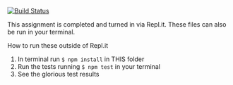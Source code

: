 [![Build Status](https://travis-ci.org/LaunchCodeEducation/mars-rover-auto-graded.svg?branch=failing-one-test)](https://travis-ci.org/LaunchCodeEducation/mars-rover-auto-graded)

This assignment is completed and turned in via Repl.it. These files can also be run in your terminal.

How to run these outside of Repl.it
1. In terminal run `$ npm install` in THIS folder
2. Run the tests running `$ npm test` in your terminal
3. See the glorious test results